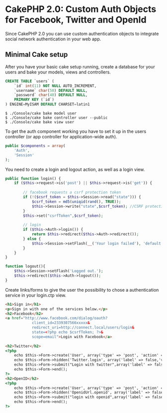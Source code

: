 CakePHP 2.0: Custom Auth Objects for Facebook, Twitter and OpenId
====================================================================================

Since CakePHP 2.0 you can use custom authentication objects to integrate social 
network authentication in your web app.

Minimal Cake setup
------------------

After you have your basic cake setup running, create a database for your users
and bake your models, views and controllers.

```SQL
CREATE TABLE `users` (
	`id` int(11) NOT NULL AUTO_INCREMENT,
	`username` char(50) DEFAULT NULL,
	`password` char(40) DEFAULT NULL,
	PRIMARY KEY (`id`)
) ENGINE=MyISAM DEFAULT CHARSET=latin1
```

```
$ ./Console/cake bake model user
$ ./Console/cake bake controller user --public
$ ./Console/cake bake view user
```

To get the auth component working you have to set it up in the users controller 
(or app controller for application-wide auth).

```PHP
public $components = array(
	'Auth',
	'Session'
);
```

You need to create a login and logout action, as well as a login view.

```PHP
public function login() {
	if ($this->request->is('post') || $this->request->is('get')) {
		
		// facebook requests a csrf protection token
        if (!($csrf_token = $this->Session->read("state"))) {
			$csrf_token = md5(uniqid(rand(), TRUE));
			$this->Session->write("state",$csrf_token); //CSRF protection
		}
		$this->set("csrfToken",$csrf_token);
		
		// login 		
		if ($this->Auth->login()) {
			return $this->redirect($this->Auth->redirect());
		} else {
			$this->Session->setFlash(__('Your login failed'), 'default', array(), 'auth');
		}
	}
}
```

```PHP
function logout(){
	$this->Session->setFlash('Logged out.');
	$this->redirect($this->Auth->logout());
}
```

Create links/forms to give the user the possibility to chose a authentication service in your
login.ctp view.

```HTML
<h1>Sign in</h1>
<p>Sign in with one of the services below.</p>
<h2>Facebook</h2>
<a href="http://www.facebook.com/dialog/oauth?
			client_id=2339307566xxxxx&
			redirect_uri=http://connect.local/users/login&
			state=<?php echo $csrfToken; ?>&
			scope=email">Login with Facebook</a>
			
<h2>Twitter</h2>
<?php
	echo $this->Form->create('User', array('type' => 'post', 'action' => 'login'));
	echo $this->Form->hidden('Twitter.login', array('label' => false,'value' => '1'));
	echo $this->Form->submit("Login with twitter",array('label' => false));
	echo $this->Form->end();
?>
<h2>OpenID</h2>
<?php
	echo $this->Form->create('User', array('type' => 'post', 'action' => 'login'));
	echo $this->Form->hidden('OpenidUrl.openid', array('label' => false,'value' => 'http://myopenid.com/'));
	echo $this->Form->submit("login with openid",array('label' => false,));
	echo $this->Form->end();
?>			
```